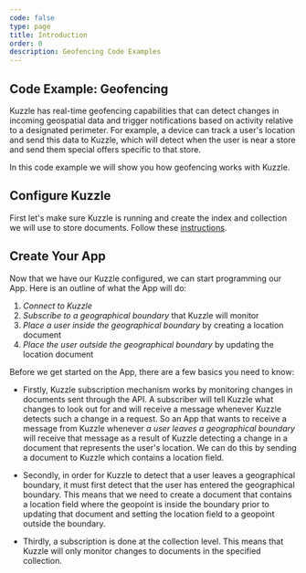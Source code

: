 ```yaml
---
code: false
type: page
title: Introduction
order: 0
description: Geofencing Code Examples
---
```


## Code Example: Geofencing

Kuzzle has real-time geofencing capabilities that can detect changes in incoming geospatial data and trigger notifications based on activity relative to a designated perimeter. For example, a device can track a user's location and send this data to Kuzzle, which will detect when the user is near a store and send them special offers specific to that store.

In this code example we will show you how geofencing works with Kuzzle.

## Configure Kuzzle

First let's make sure Kuzzle is running and create the index and collection we will use to store documents. Follow these [instructions](/core/1/guides/getting-started//#running-kuzzle).

## Create Your App

Now that we have our Kuzzle configured, we can start programming our App. Here is an outline of what the App will do:

1. _Connect to Kuzzle_
2. _Subscribe to a geographical boundary_ that Kuzzle will monitor
3. _Place a user inside the geographical boundary_ by creating a location document
4. _Place the user outside the geographical boundary_ by updating the location document

Before we get started on the App, there are a few basics you need to know:

- Firstly, Kuzzle subscription mechanism works by monitoring changes in documents sent through the API. A subscriber will tell Kuzzle what changes to look out for and will receive a message whenever Kuzzle detects such a change in a request. So an App that wants to receive a message from Kuzzle whenever _a user leaves a geographical boundary_ will receive that message as a result of Kuzzle detecting a change in a document that represents the user's location. We can do this by sending a document to Kuzzle which contains a location field.

- Secondly, in order for Kuzzle to detect that a user leaves a geographical boundary, it must first detect that the user has entered the geographical boundary. This means that we need to create a document that contains a location field where the geopoint is inside the boundary prior to updating that document and setting the location field to a geopoint outside the boundary.

- Thirdly, a subscription is done at the collection level. This means that Kuzzle will only monitor changes to documents in the specified collection.
